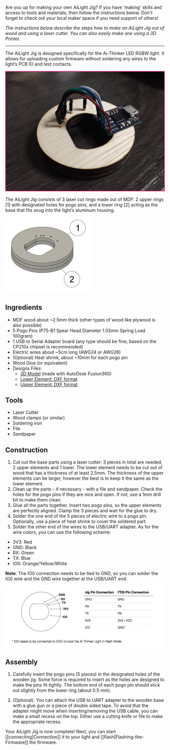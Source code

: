 Are you up for making your own AiLight Jig? If you have 'making' skills and access to tools and materials, then follow the instructions below. Don't forget to check out your local maker space if you need support of others!

_The instructions below describe the steps how to make an AiLight Jig out of wood and using a laser cutter. You can also easily make one using a 3D Printer._

***

The AiLight Jig is designed specifically for the Ai-Thinker LED RGBW light. It allows for uploading custom firmware without soldering any wires to the light’s PCB IO and test contacts.

![AiLight Jig](images/ailight_jig.png)

The AiLight Jig consists of 3 laser cut rings made out of MDF: 2 upper rings [1] with designated holes for pogo pins, and a lower ring [2] acting as the base that fits snug into the light’s aluminum housing.

![AiLight 3D Image](images/ailight_jig_3d.png)

## Ingredients
- MDF wood about ~2.5mm thick (other types of wood like plywood is also possible)
- 5 Pogo Pins (P75-B1 Spear Head Diameter 1.02mm Spring Load 100gram)
- 1 USB to Serial Adapter board (any type should be fine; based on the CP210x chipset is recommended)
- Electric wires about ~5cm long (AWG24 or AWG26)
- (Optional) Heat shrink, about ~10mm for each pogo pin
- Wood Glue (or equivalent)
- Designs Files:
  - [3D Model](http://a360.co/2rP8FqM) (made with AutoDesk Fusion360)
  - [Lower Element: DXF format](http://a360.co/2szW8da)
  - [Upper Element: DXF format](http://a360.co/2szY5WR)

## Tools
- Laser Cutter
- Wood clamps (or similar)
- Soldering iron
- File
- Sandpaper

## Construction
1. Cut out the base parts using a laser cutter: 3 pieces in total are needed, 2 upper elements and 1 lower. The lower element needs to be cut out of wood that has a thickness of at least 2.5mm. The thickness of the upper elements can be larger, however the best is to keep it the same as the lower element.
2. Clean up the parts - if necessary - with a file and sandpaper. Check the holes for the pogo pins if they are nice and open. If not, use a 1mm drill bit to make them clean.
3. Glue all the parts together. Insert two pogo pins, so the upper elements are perfectly aligned. Clamp the 3 pieces and wait for the glue to dry.
4. Solder the one end of the 5 pieces of electric wire to a pogo pin. Optionally, use a piece of heat shrink to cover the soldered part.
5. Solder the other end of the wires to the USB/UART adapter. As for the wire colors, you can use the following scheme:
  - 3V3: Red
  - GND: Black
  - RX: Green
  - TX: Blue
  - IO0: Orange/Yellow/White

**Note**: The IO0 connection needs to be tied to GND, so you can solder the IO0 wire and the GND wire together at the USB/UART end.

![AiLight Pin Positions](images/ailight_jig_positions.png)

## Assembly
1. Carefully insert the pogo pins (5 pieces) in the designated holes of the wooden jig. Some force is required to insert as the holes are designed to make the pins fit tightly. The bottom end of each pogo pin should stick out slightly from the lower ring (about 0.5 mm).

2. (Optional). You can attach the USB to UART adapter to the wooden base with a glue gun or a piece of double sided tape.
To avoid that the adapter might move when inserting/removing the USB cable, you can make a small recess on the top. Either use a cutting knife or file to make the appropriate recess.

Your AiLight Jig is now complete! Next, you can start [[connecting|Connection]] it to your light and [[flash|Flashing-the-Firmware]] the firmware.
